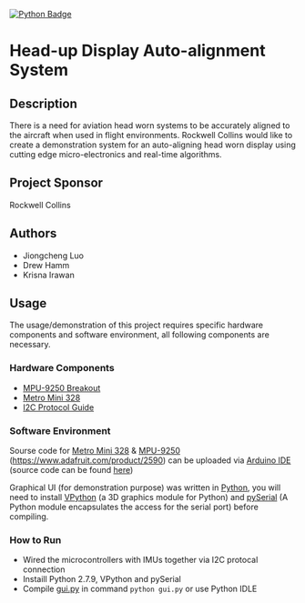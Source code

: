 [![Python Badge](https://img.shields.io/badge/python-2-blue.svg)](https://www.python.org/downloads/)


# Head-up Display Auto-alignment System

## Description
There is a need for aviation head worn systems to be accurately aligned to the aircraft when used in flight environments. Rockwell Collins would like to create a demonstration system for an auto-aligning head worn display using cutting edge micro-electronics and real-time algorithms.

## Project Sponsor
Rockwell Collins


## Authors
  * Jiongcheng Luo
  * Drew Hamm
  * Krisna Irawan

## Usage
The usage/demonstration of this project requires specific hardware components and software environment, all following components are necessary.

 ### Hardware Components
 * [MPU-9250 Breakout](https://www.sparkfun.com/products/13762)
 * [Metro Mini 328](https://www.adafruit.com/product/2590)
 * [I2C Protocol Guide](http://www.byteparadigm.com/applications/introduction-to-i2c-and-spi-protocols/)
 

 ### Software Environment
Sourse code for [Metro Mini 328](https://www.adafruit.com/product/2590) & [MPU-9250](https://www.sparkfun.com/products/13762) (https://www.adafruit.com/product/2590) can be uploaded via [Arduino IDE](https://www.arduino.cc/en/Main/Software) (source code can be found [here](https://github.com/gijoncheng/CapstoneProject-OSU-65/tree/master/src/Auto_Alignment))
 
Graphical UI (for demonstration purpose) was written in [Python](https://www.python.org/downloads/release/python-279/), you will need to install [VPython](https://github.com/pyserial/pyserial) (a 3D graphics module for Python) and [pySerial](https://github.com/pyserial/pyserial) (A Python module encapsulates the access for the serial port) before compiling.

### How to Run
* Wired the microcontrollers with IMUs together via I2C protocal connection
* Instaill Python 2.7.9, VPython and pySerial
* Compile [gui.py](https://github.com/gijoncheng/CapstoneProject-OSU-65/tree/master/src/3D_sim_gui) in command ``python gui.py`` or use Python IDLE 

